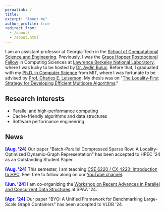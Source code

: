 ```yaml
---
permalink: /
title: 
excerpt: "About me"
author_profile: true
redirect_from: 
  - /about/
  - /about.html
---
```


I am an assistant professor at Georgia Tech in the [School of Computational Science and Engineering](https://cse.gatech.edu/). Previously, I was the [Grace Hopper Postdoctoral Fellow](https://cs.lbl.gov/careers/computing-fellowships/hopper-fellowship/) in Computing Sciences at [Lawrence Berkeley National Laboratory](https://cs.lbl.gov/), where I was lucky to be hosted by [Dr. Aydin Buluc](http://people.eecs.berkeley.edu/~aydin/). Before that, I graduated with my [Ph.D. in Computer Science](https://credentials.mit.edu/certificate/bce7086eacde5e259b95a31ef69cd6ad) from MIT, where I was fortunate to be advised by [Prof. Charles E. Leiserson](https://people.csail.mit.edu/cel/). My thesis was on "[The Locality-First Strategy for Developing Efficient Multicore Algorithms](https://hdl.handle.net/1721.1/143200)."

## Research interests

- Parallel and high-performance computing
- Cache-friendly algorithms and data structures 
- Software performance engineering

## News
<span style="color:blue">**[Aug. '24]**</span> Our paper "Batch-Parallel Compressed Sparse Row: A Locality-Optimized Dynamic-Graph Representation" has been accepted to HPEC '24 as an Outstanding Student Paper.

<span style="color:blue">**[Aug. '24]**</span> This semester, I am teaching [CSE 6220 / CX 4220: Introduction to HPC](https://sites.gatech.edu/cse6220fall24/). Feel free to follow along on our [YouTube channel](https://www.youtube.com/channel/UC4ZPG8Hv8huWg181F6lHX_w). 

<span style="color:blue">**[Jun. '24]**</span> I am co-organizing the [Workshop on Recent Advances in Parallel and Concurrent Data Structures](https://sites.gatech.edu/spaa24datastr/) at SPAA '24.

<span style="color:blue">**[Apr. '24]**</span> Our paper "BYO: A Unified Framework for Benchmarking Large-Scale Graph Containers" has been accepted to VLDB '24.

